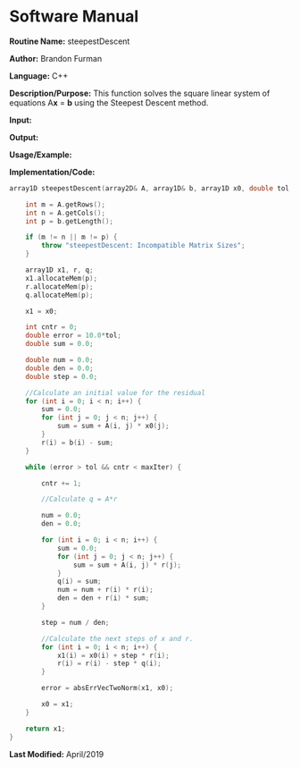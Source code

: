 # Software Manual

**Routine Name:** steepestDescent

**Author:** Brandon Furman

**Language:** C++

**Description/Purpose:** This function solves the square linear system of equations A**x** = **b** using the Steepest Descent method.

**Input:**

**Output:**

**Usage/Example:**

**Implementation/Code:**

```cpp
array1D steepestDescent(array2D& A, array1D& b, array1D x0, double tol, int maxIter) {

	int m = A.getRows();
	int n = A.getCols();
	int p = b.getLength();

	if (m != n || m != p) {
		throw "steepestDescent: Incompatible Matrix Sizes";
	}

	array1D x1, r, q;
	x1.allocateMem(p);
	r.allocateMem(p);
	q.allocateMem(p);

	x1 = x0;

	int cntr = 0;
	double error = 10.0*tol;
	double sum = 0.0;

	double num = 0.0;
	double den = 0.0;
	double step = 0.0;

	//Calculate an initial value for the residual
	for (int i = 0; i < n; i++) {
		sum = 0.0;
		for (int j = 0; j < n; j++) {
			sum = sum + A(i, j) * x0(j);
		}
		r(i) = b(i) - sum;
	}

	while (error > tol && cntr < maxIter) {

		cntr += 1;

		//Calculate q = A*r

		num = 0.0;
		den = 0.0;

		for (int i = 0; i < n; i++) {
			sum = 0.0;
			for (int j = 0; j < n; j++) {
				sum = sum + A(i, j) * r(j);
			}
			q(i) = sum;
			num = num + r(i) * r(i);
			den = den + r(i) * sum;
		}

		step = num / den;

		//Calculate the next steps of x and r.
		for (int i = 0; i < n; i++) {
			x1(i) = x0(i) + step * r(i);
			r(i) = r(i) - step * q(i);
		}

		error = absErrVecTwoNorm(x1, x0);

		x0 = x1;
	}

	return x1;
}
```

**Last Modified:** April/2019